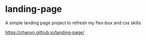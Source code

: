 # landing-page

A simple landing page project to refresh my flex-box and css skills

https://chanvn.github.io/landing-page/
